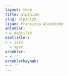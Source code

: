 ```yaml
---
layout: term
title: alpinizm
slug: alpinizm
lisan: Fransızca alpinisme
anlamlar:
- ► dağcılık
ozellikler:
- - isim
  - spor
ornekler:
- - ''
orneklerkaynak:
- - ''
---
```

